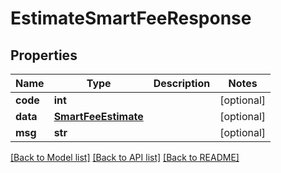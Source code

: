 # EstimateSmartFeeResponse

## Properties
Name | Type | Description | Notes
------------ | ------------- | ------------- | -------------
**code** | **int** |  | [optional] 
**data** | [**SmartFeeEstimate**](SmartFeeEstimate.md) |  | [optional] 
**msg** | **str** |  | [optional] 

[[Back to Model list]](../README.md#documentation-for-models) [[Back to API list]](../README.md#documentation-for-api-endpoints) [[Back to README]](../README.md)

